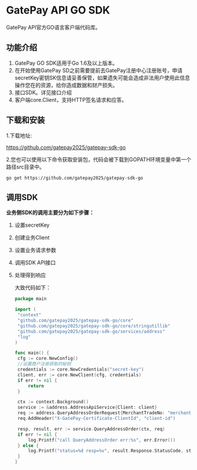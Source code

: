 # GatePay API GO SDK

GatePay API官方GO语言客户端代码库。

## 功能介绍

1. GatePay GO SDK适用于Go 1.6及以上版本。
2. 在开始使用GatePay SD之前需要提前去GatePay注册中心注册账号，申请secretKey密钥SK信息请妥善保管，如果遗失可能会造成非法用户使用此信息操作您在的资源，给你造成数据和财产损失。
3. 接口SDK。详见接口介绍
4. 客户端core.Client，支持HTTP签名请求和应答。



## 下载和安装

1.下载地址:

https://github.com/gatepay2025/gatepay-sdk-go 

2.您也可以使用以下命令获取安装包，代码会被下载到GOPATH环境变量中第一个路径src目录中。

```
go get https://github.com/gatepay2025/gatepay-sdk-go
```



## 调用SDK

**业务侧SDK的调用主要分为如下步骤：**

1. 设置secretKey

2. 创建业务Client

3. 设置业务请求参数

4. 调用SDK API接口

5. 处理得到响应

   大致代码如下：

   ```go
   package main
   
   import (
   	"context"
   	"github.com/gatepay2025/gatepay-sdk-go/core"
   	"github.com/gatepay2025/gatepay-sdk-go/core/stringutillib"
   	"github.com/gatepay2025/gatepay-sdk-go/services/address"
   	"log"
   )
   
   func main() {
   	cfg := core.NewConfig()
   	//设置商户注册获取的秘钥
   	credentials := core.NewCredentials("secret-key")
   	client, err := core.NewClient(cfg, credentials)
   	if err != nil {
   		return
   	}
   
   	ctx := context.Background()
   	service := &address.AddressApiService{Client: client}
   	req := address.QueryAddressOrderRequest{MerchantTradeNo: "merchant-trade-no", PrepayID: "prepay-order-id"}
   	req.AddHeader("X-GatePay-Certificate-ClientId", "client-id")
   
   	resp, result, err := service.QueryAddressOrder(ctx, req)
   	if err != nil {
   		log.Printf("call QueryAddressOrder err:%s", err.Error())
   	} else {
   		log.Printf("status=%d resp=%v", result.Response.StatusCode, stringutillib.ObjToJsonStr(resp))
   	}
   }
   
   ```
   
   

